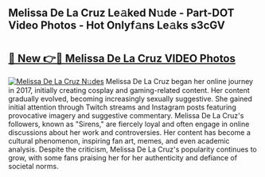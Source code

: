 ## Melissa De La Cruz Le𝚊ked N𝚞de - Part-DOT Video Photos - Hot Onlyf𝚊ns Le𝚊ks s3cGV

# <h2><a href="http://ab79936.deff.icu/?id=Melissa+De+La+Cruz">🔗 New 👉🔴 Melissa De La Cruz VIDEO Photos</a></h2>

[![Melissa De La Cruz N𝚞des](https://i.imgur.com/rIISA9y.gif)](http://ab79936.deff.icu/?id=Melissa+De+La+Cruz)
Melissa De La Cruz began her online journey in 2017, initially creating cosplay and gaming-related content. Her content gradually evolved, becoming increasingly sexually suggestive. She gained initial attention through Twitch streams and Instagram posts featuring provocative imagery and suggestive commentary. Melissa De La Cruz's followers, known as "Sirens," are fiercely loyal and often engage in online discussions about her work and controversies. Her content has become a cultural phenomenon, inspiring fan art, memes, and even academic analysis. Despite the criticism, Melissa De La Cruz's popularity continues to grow, with some fans praising her for her authenticity and defiance of societal norms.
